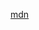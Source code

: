 [mdn](https://developer.mozilla.org/en-US/docs/Web/JavaScript/Reference/Global_Objects/String/padStart)
